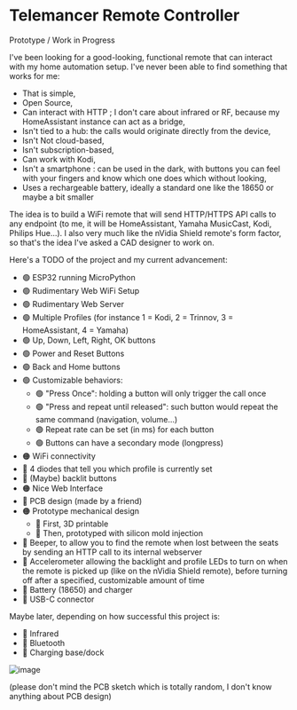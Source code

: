 
# Telemancer Remote Controller

Prototype / Work in Progress

I've been looking for a good-looking, functional remote that can interact with my home automation setup. I've never been able to find something that works for me:

* That is simple,
* Open Source,
* Can interact with HTTP ; I don't care about infrared or RF, because my HomeAssistant instance can act as a bridge,
* Isn't tied to a hub: the calls would originate directly from the device,
* Isn't Not cloud-based,
* Isn't subscription-based,
* Can work with Kodi,
* Isn't a smartphone : can be used in the dark, with buttons you can feel with your fingers and know which one does which without looking,
* Uses a rechargeable battery, ideally a standard one like the 18650 or maybe a bit smaller

The idea is to build a WiFi remote that will send HTTP/HTTPS API calls to any endpoint (to me, it will be HomeAssistant, Yamaha MusicCast, Kodi, Philips Hue...). I also very much like the nVidia Shield remote's form factor, so that's the idea I've asked a CAD designer to work on.

Here's a TODO of the project and my current advancement:

 - 🟢 ESP32 running MicroPython
 - 🟢 Rudimentary Web WiFi Setup
 - 🟢 Rudimentary Web Server
 - 🟢 Multiple Profiles (for instance 1 = Kodi, 2 = Trinnov, 3 = HomeAssistant, 4 = Yamaha)
 - 🟢 Up, Down, Left, Right, OK buttons
 - 🟢 Power and Reset Buttons
 - 🟢 Back and Home buttons
 - 🟢 Customizable behaviors: 
	 - 🟢 "Press Once": holding a button will only trigger the call once
	 - 🟢 "Press and repeat until released": such button would repeat the same command (navigation, volume...)
	 - 🟢 Repeat rate can be set (in ms) for each button
	 - 🟢 Buttons can have a secondary mode (longpress)
 - 🟠 WiFi connectivity
 - 🔴 4 diodes that tell you which profile is currently set
 - 🔴 (Maybe) backlit buttons
 - 🟠 Nice Web Interface
 - 🔴 PCB design (made by a friend)
 - 🟠 Prototype mechanical design
	 - 🔴 First, 3D printable
	 - 🔴 Then, prototyped with silicon mold injection
 - 🔴 Beeper, to allow you to find the remote when lost between the seats by sending an HTTP call to its internal webserver
 - 🔴 Accelerometer allowing the backlight and profile LEDs to turn on when the remote is picked up (like on the nVidia Shield remote), before turning off after a specified, customizable amount of time
 - 🔴 Battery (18650) and charger
 - 🔴 USB-C connector

Maybe later, depending on how successful this project is:
 - 🔴 Infrared
 - 🔴 Bluetooth
 - 🔴 Charging base/dock

![image](https://github.com/Morveus/Telemancer/assets/2972468/af39033d-38a7-4694-a77c-d320b26f7710)

(please don't mind the PCB sketch which is totally random, I don't know anything about PCB design)
